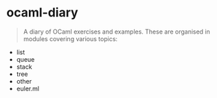 ocaml-diary
===========

> A diary of OCaml exercises and examples. These are organised in modules covering various topics:

- list
- queue
- stack
- tree
- other
- euler.ml
